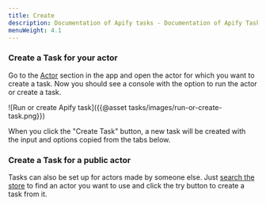 ```yaml
---
title: Create
description: Documentation of Apify tasks - Documentation of Apify Task - a way to set up configuration of your Apify Actor for simplified usage.
menuWeight: 4.1
---
```


### [](#create-task-public-actor-your-actor)Create a Task for your actor

Go to the [Actor](https://my.apify.com/actors) section in the app and open the actor for which you want to create a task. Now you should see a console with the option to run the actor or create a task.

![Run or create Apify task]({{@asset tasks/images/run-or-create-task.png}})

When you click the "Create Task" button, a new task will be created with the input and options copied from the tabs below.

### [](#create-task-public-actor)Create a Task for a public actor

Tasks can also be set up for actors made by someone else. Just [search the store](https://apify.com/store) to find an actor you want to use and click the try button to create a task from it.
